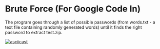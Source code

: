 # Brute Force (For Google Code In)

The program goes through a list of possible passwords (from words.txt - a text file containing randomly generated words) until it finds the right password to extract test.zip.

[![asciicast](https://asciinema.org/a/288328.svg)](https://asciinema.org/a/288328)
